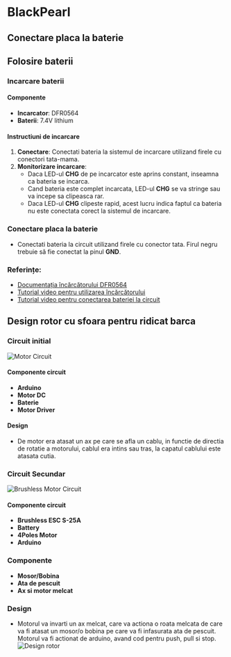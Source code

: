 # BlackPearl

## Conectare placa la baterie
## Folosire baterii

### Incarcare baterii

#### Componente
- **Incarcator**: DFR0564
- **Baterii**: 7.4V lithium

#### Instructiuni de incarcare

1. **Conectare**: Conectati bateria la sistemul de incarcare utilizand firele cu conectori tata-mama.
2. **Monitorizare incarcare**:
	- Daca LED-ul **CHG** de pe incarcator este aprins constant, inseamna ca bateria se incarca.
	- Cand bateria este complet incarcata, LED-ul **CHG** se va stringe sau va incepe sa clipeasca rar.
	- Daca LED-ul **CHG** clipeste rapid, acest lucru indica faptul ca bateria nu este conectata corect la sistemul de incarcare.

### Conectare placa la baterie

- Conectati bateria la circuit utilizand firele cu conector tata. Firul negru trebuie să fie conectat la pinul **GND**.

### Referințe:
- [Documentația încărcătorului DFR0564](https://wiki.dfrobot.com/USB_Charger_for_7.4V_LiPo_Battery_SKU__DFR0564#target_3)
- [Tutorial video pentru utilizarea încărcătorului](https://www.youtube.com/watch?v=iOwl5zBeYW0)
- [Tutorial video pentru conectarea bateriei la circuit](https://www.youtube.com/shorts/zBXLMM8SL_8)



## Design rotor cu sfoara pentru ridicat barca
### Circuit initial

![Motor Circuit](https://github.com/ABC-practica-2024/BlackPearl/blob/Design-basic-pentru-coborat/ridicat-camera/Firmware/Motor%20Circuit.png)
#### Componente circuit
- **Arduino**
- **Motor DC**
- **Baterie**
- **Motor Driver**

#### Design
  - De motor era atasat un ax pe care se afla un cablu, in functie de directia de rotatie a motorului, cablul era intins sau tras, la capatul cablului este atasata cutia.


### Circuit Secundar
![Brushless Motor Circuit](https://github.com/ABC-practica-2024/BlackPearl/blob/Design-basic-pentru-coborat/ridicat-camera/Firmware/image.png)
#### Componente circuit
- **Brushless ESC S-25A**
- **Battery**
- **4Poles Motor**
- **Arduino**

### Componente
- **Mosor/Bobina**
- **Ata de pescuit**
- **Ax si motor melcat**  
### Design
- Motorul va invarti un ax melcat, care va actiona o roata melcata de care va fi atasat un mosor/o bobina pe care va fi infasurata ata de pescuit. Motorul va fi actionat de arduino, avand cod pentru push, pull si stop.
![Design rotor](https://github.com/ABC-practica-2024/BlackPearl/blob/Design-basic-pentru-coborat/ridicat-camera/Firmware/Design%20Rotor.png)

  

